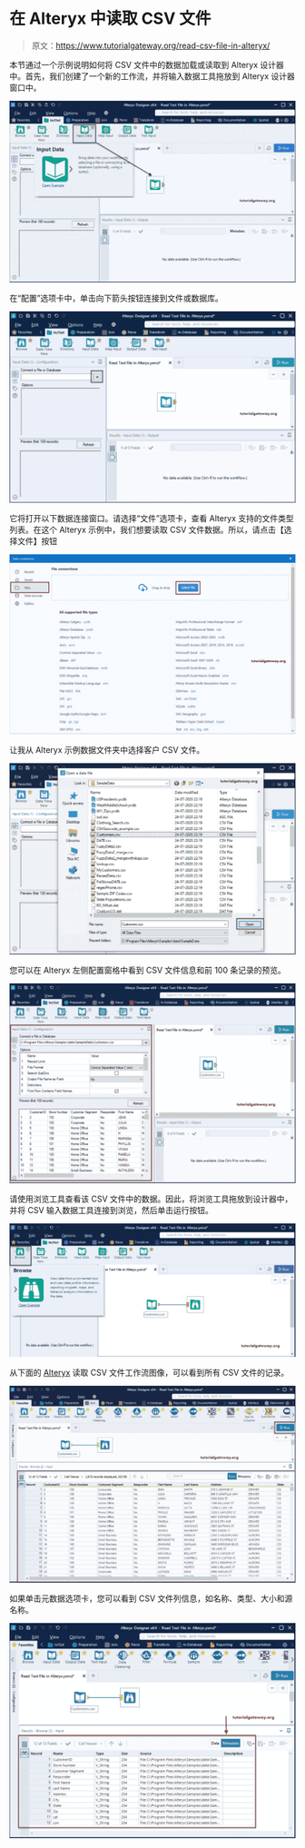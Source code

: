 # 在 Alteryx 中读取 CSV 文件

> 原文：<https://www.tutorialgateway.org/read-csv-file-in-alteryx/>

本节通过一个示例说明如何将 CSV 文件中的数据加载或读取到 Alteryx 设计器中。首先，我们创建了一个新的工作流，并将输入数据工具拖放到 Alteryx 设计器窗口中。

![Read CSV File in Alteryx 1](img/2e4673ca89bc10ade9e070d4d0016d76.png)

在“配置”选项卡中，单击向下箭头按钮连接到文件或数据库。

![load CSV Files in Alteryx 2](img/e6af1d4926b92183eb7f9979f1a9c109.png)

它将打开以下数据连接窗口。请选择“文件”选项卡，查看 Alteryx 支持的文件类型列表。在这个 Alteryx 示例中，我们想要读取 CSV 文件数据。所以，请点击【选择文件】按钮

![load CSV File in Alteryx 3](img/54e9d2f8aba2690818d7783b3bec4dcc.png)

让我从 Alteryx 示例数据文件夹中选择客户 CSV 文件。

![Read CSV File in Alteryx 4](img/958e36b7324c31796c50b1b0b5004dd6.png)

您可以在 Alteryx 左侧配置窗格中看到 CSV 文件信息和前 100 条记录的预览。

![Read CSV File in Alteryx 5](img/c92cc8a36dd4a3b603ab38271196c517.png)

请使用浏览工具查看该 CSV 文件中的数据。因此，将浏览工具拖放到设计器中，并将 CSV 输入数据工具连接到浏览，然后单击运行按钮。

![Read CSV File in Alteryx 6](img/96987addf68e32647187a9c8e0a66983.png)

从下面的 [Alteryx](https://www.tutorialgateway.org/alteryx-tutorial/) 读取 CSV 文件工作流图像，可以看到所有 CSV 文件的记录。

![Read CSV File in Alteryx 7](img/6253f6c8317d097a0bf5ed0fc6e5c564.png)

如果单击元数据选项卡，您可以看到 CSV 文件列信息，如名称、类型、大小和源名称。

![Read CSV File in Alteryx 8](img/af011398d8e604bc3b966f515b898cb0.png)
